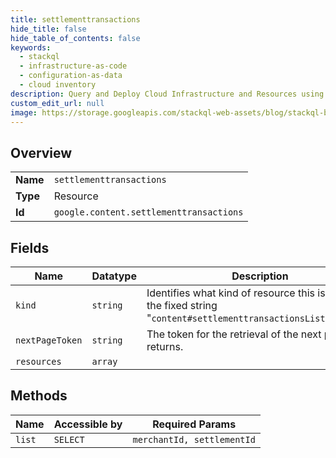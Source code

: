 ```yaml
---
title: settlementtransactions
hide_title: false
hide_table_of_contents: false
keywords:
  - stackql
  - infrastructure-as-code
  - configuration-as-data
  - cloud inventory
description: Query and Deploy Cloud Infrastructure and Resources using SQL
custom_edit_url: null
image: https://storage.googleapis.com/stackql-web-assets/blog/stackql-blog-post-featured-image.png
---
```

  
    

## Overview
<table><tbody>
<tr><td><b>Name</b></td><td><code>settlementtransactions</code></td></tr>
<tr><td><b>Type</b></td><td>Resource</td></tr>
<tr><td><b>Id</b></td><td><code>google.content.settlementtransactions</code></td></tr>
</tbody></table>

## Fields
| Name | Datatype | Description |
| ---- | -------- | ----------- |
| `kind` | `string` | Identifies what kind of resource this is. Value: the fixed string "`content#settlementtransactionsListResponse`". |
| `nextPageToken` | `string` | The token for the retrieval of the next page of returns. |
| `resources` | `array` |  |
## Methods
| Name | Accessible by | Required Params |
| ---- | ------------- | --------------- |
| `list` | `SELECT` | `merchantId, settlementId` |
